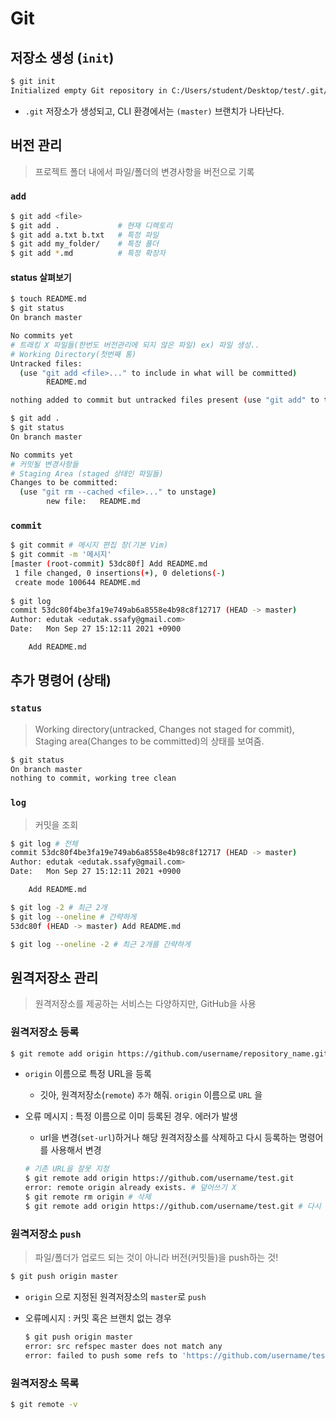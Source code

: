 # Git

## 저장소 생성 (`init`)

```bash
$ git init
Initialized empty Git repository in C:/Users/student/Desktop/test/.git/
```

* `.git` 저장소가 생성되고, CLI 환경에서는 `(master)` 브랜치가 나타난다.

## 버전 관리

> 프로젝트 폴더 내에서 파일/폴더의 변경사항을 버전으로 기록

### `add`

```bash
$ git add <file> 
$ git add .             # 현재 디렉토리
$ git add a.txt b.txt   # 특정 파일
$ git add my_folder/    # 특정 폴더
$ git add *.md          # 특정 확장자
```

#### status 살펴보기

```bash
$ touch README.md
$ git status
On branch master

No commits yet
# 트래킹 X 파일들(한번도 버전관리에 되지 않은 파일) ex) 파일 생성..
# Working Directory(첫번째 통)
Untracked files:
  (use "git add <file>..." to include in what will be committed)
        README.md

nothing added to commit but untracked files present (use "git add" to track)

```

```bash
$ git add .
$ git status
On branch master

No commits yet
# 커밋될 변경사항들
# Staging Area (staged 상태인 파일들)
Changes to be committed:
  (use "git rm --cached <file>..." to unstage)
        new file:   README.md

```

### `commit`

```bash
$ git commit # 메시지 편집 창(기본 Vim)
$ git commit -m '메시지'
[master (root-commit) 53dc80f] Add README.md
 1 file changed, 0 insertions(+), 0 deletions(-)
 create mode 100644 README.md
 
$ git log
commit 53dc80f4be3fa19e749ab6a8558e4b98c8f12717 (HEAD -> master)
Author: edutak <edutak.ssafy@gmail.com>
Date:   Mon Sep 27 15:12:11 2021 +0900

    Add README.md
```

## 추가 명령어 (상태)

### `status`

> Working directory(untracked, Changes not staged for commit), Staging area(Changes to be committed)의 상태를 보여줌. 

```bash
$ git status
On branch master
nothing to commit, working tree clean
```

### `log`

> 커밋을 조회

```bash
$ git log # 전체 
commit 53dc80f4be3fa19e749ab6a8558e4b98c8f12717 (HEAD -> master)
Author: edutak <edutak.ssafy@gmail.com>
Date:   Mon Sep 27 15:12:11 2021 +0900

    Add README.md

$ git log -2 # 최근 2개
$ git log --oneline # 간략하게
53dc80f (HEAD -> master) Add README.md

$ git log --oneline -2 # 최근 2개를 간략하게
```

## 원격저장소 관리

> 원격저장소를 제공하는 서비스는 다양하지만, GitHub을 사용

### 원격저장소 등록

```bash
$ git remote add origin https://github.com/username/repository_name.git
```

* `origin` 이름으로 특정 URL을 등록

  * 깃아, 원격저장소(`remote`) `추가` 해줘. `origin` 이름으로 `URL` 을

* 오류 메시지 : 특정 이름으로 이미 등록된 경우. 에러가 발생

  * url을 변경(`set-url`)하거나 해당 원격저장소를 삭제하고 다시 등록하는 명령어를 사용해서 변경

  ```bash
  # 기존 URL을 잘못 지정
  $ git remote add origin https://github.com/username/test.git
  error: remote origin already exists. # 덮어쓰기 X
  $ git remote rm origin # 삭제
  $ git remote add origin https://github.com/username/test.git # 다시
  
  ```

### 원격저장소 `push`

> 파일/폴더가 업로드 되는 것이 아니라 버전(커밋들)을 push하는 것!

```bash
$ git push origin master
```

* `origin` 으로 지정된 원격저장소의 `master`로 `push`

* 오류메시지 : 커밋 혹은 브랜치 없는 경우 

  ```bash
  $ git push origin master
  error: src refspec master does not match any
  error: failed to push some refs to 'https://github.com/username/test.git'
  ```

### 원격저장소 목록

```bash
$ git remote -v
```

 

